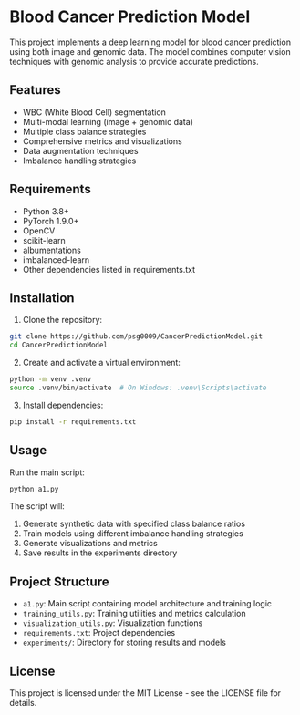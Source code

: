 # Blood Cancer Prediction Model

This project implements a deep learning model for blood cancer prediction using both image and genomic data. The model combines computer vision techniques with genomic analysis to provide accurate predictions.

## Features

- WBC (White Blood Cell) segmentation
- Multi-modal learning (image + genomic data)
- Multiple class balance strategies
- Comprehensive metrics and visualizations
- Data augmentation techniques
- Imbalance handling strategies

## Requirements

- Python 3.8+
- PyTorch 1.9.0+
- OpenCV
- scikit-learn
- albumentations
- imbalanced-learn
- Other dependencies listed in requirements.txt

## Installation

1. Clone the repository:
```bash
git clone https://github.com/psg0009/CancerPredictionModel.git
cd CancerPredictionModel
```

2. Create and activate a virtual environment:
```bash
python -m venv .venv
source .venv/bin/activate  # On Windows: .venv\Scripts\activate
```

3. Install dependencies:
```bash
pip install -r requirements.txt
```

## Usage

Run the main script:
```bash
python a1.py
```

The script will:
1. Generate synthetic data with specified class balance ratios
2. Train models using different imbalance handling strategies
3. Generate visualizations and metrics
4. Save results in the experiments directory

## Project Structure

- `a1.py`: Main script containing model architecture and training logic
- `training_utils.py`: Training utilities and metrics calculation
- `visualization_utils.py`: Visualization functions
- `requirements.txt`: Project dependencies
- `experiments/`: Directory for storing results and models

## License

This project is licensed under the MIT License - see the LICENSE file for details. 